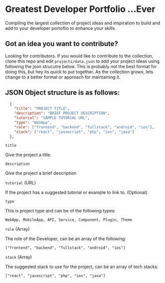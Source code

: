 # Greatest Developer Portfolio ...Ever

Compiling the largest collection of project ideas and inspiration to build and add to your developer portoflio to enhance your skills.

## Got an idea you want to contribute?
Looking for contributors. If you would like to contribute to the collection, clone this repo and edit `projects/data.json` to add your project ideas using following the json strucutre below. This is probably not the best format for doing this, but hey its quick to put together. As the collection grows, lets change to a better format or approach for maintaining it.

## JSON Object structure is as follows:

```json
  {
    "title": "PROJECT TITLE",
    "description": "BRIEF PROJECT DESCRIPTION",
    "tutorial": "SAMPLE TUTORIAL URL",
    "type": "WebApp",
    "role": ["frontend", "backend", "fullstack", "android", "ios"],
    "stack": ["react", "javascript", "php", "ios", "java"]
  },
```

`title`

Give the project a title.

`description`

Give the project a brief description

`tutorial` (URL)

If the project has a suggested tutorial or example to link to. (Optional).

`type`

This is project type and can be of the following types:

```
WebApp, MobileApp, API, Service, Component, Plugin, Theme
```

`role` (Array)

The role of the Developer, can be an array of the following:

```
["frontend", "backend", "fullstack", "android", "ios"]
```

`stack` (Array)

The suggested stack to use for the project, can be an array of tech stacks:

```
["react", "javascript", "php", "ios", "java"]
```
